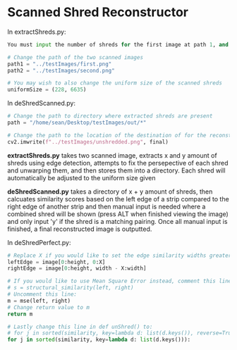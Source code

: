 # Scanned Shred Reconstructor

In extractShreds.py:

```python
You must input the number of shreds for the first image at path 1, and then for the second image at path 2

# Change the path of the two scanned images
path1 = "../testImages/first.png"
path2 = "../testImages/second.png"

# You may wish to also change the uniform size of the scanned shreds
uniformSize = (228, 6635)
```


In deShredScanned.py:

```python
# Change the path to directory where extracted shreds are present
path = "/home/sean/Desktop/testImages/out/*"

# Change the path to the location of the destination of for the reconstructed image
cv2.imwrite(f"../testImages/unshredded.png", final)
```


**extractShreds.py** takes two scanned image, extracts x and y amount of shreds using edge detection, attempts to fix the persepective of each shred and unwarping them, and then stores them into a directory. Each shred will automatically be adjusted to the uniform size given


**deShredScanned.py** takes a directory of x + y amount of shreds, then calcuates similarity scores based on the left edge of a strip compared to the right edge of another strip and then manual input is needed where a combined shred will be shown (press ALT when finished viewing the image) and only input 'y' if the shred is a matching pairing. Once all manual input is finished, a final reconstructed image is outputted.


In deShredPerfect.py:

```python
# Replace X if you would like to set the edge similarity widths greater than 1
leftEdge = image[0:height, 0:X]   
rightEdge = image[0:height, width - X:width]

# If you would like to use Mean Square Error instead, comment this line:
# s = structural_similarity(left, right)
# Uncomment this line:
m = mse(left, right)
# Change return value to m
return m

# Lastly change this line in def unShred() to:
# for j in sorted(similarity, key=lambda d: list(d.keys()), reverse=True):
for j in sorted(similarity, key=lambda d: list(d.keys())):
```
